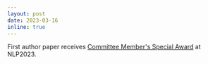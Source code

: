 ```yaml
---
layout: post
date: 2023-03-16
inline: true
---
```


First author paper receives <a href="https://www.anlp.jp/nlp2023/award.html#committee">Committee Member's Special Award</a> at NLP2023.
